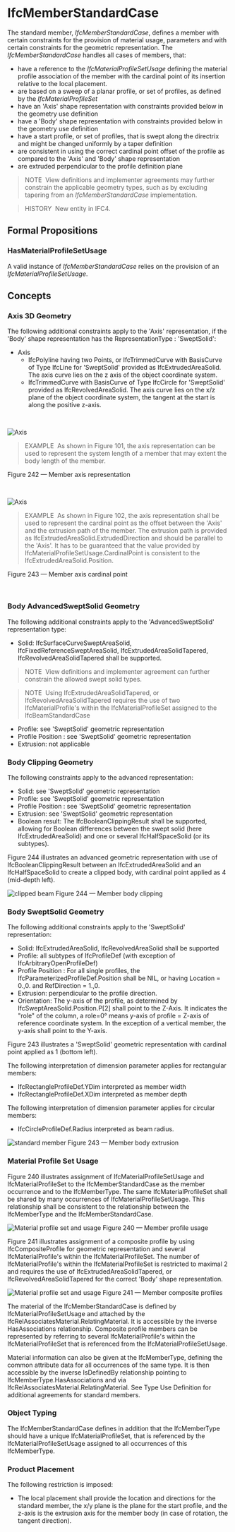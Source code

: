 # IfcMemberStandardCase

The standard member, _IfcMemberStandardCase_, defines a member with certain constraints for the provision of material usage, parameters and with certain constraints for the geometric representation. The _IfcMemberStandardCase_ handles all cases of members, that:

* have a reference to the _IfcMaterialProfileSetUsage_ defining the material profile association of the member with the cardinal point of its insertion relative to the local placement.
* are based on a sweep of a planar profile, or set of profiles, as defined by the _IfcMaterialProfileSet_
* have an 'Axis' shape representation with constraints provided below in the geometry use definition
* have a 'Body' shape representation with constraints provided below in the geometry use definition
* have a start profile, or set of profiles, that is swept along the directrix and might be changed uniformly by a taper definition
* are consistent in using the correct cardinal point offset of the profile as compared to the 'Axis' and 'Body' shape representation
* are extruded perpendicular to the profile definition plane

> NOTE&nbsp; View definitions and implementer agreements may further constrain the applicable geometry types, such as by excluding tapering from an _IfcMemberStandardCase_ implementation.

> HISTORY&nbsp; New entity in IFC4.

## Formal Propositions

### HasMaterialProfileSetUsage
A valid instance of _IfcMemberStandardCase_ relies on the provision of an _IfcMaterialProfileSetUsage_.

## Concepts

### Axis 3D Geometry

The following additional constraints apply to the 'Axis'
representation, if the 'Body' shape representation has the
RepresentationType : 'SweptSolid':


* Axis
	+ IfcPolyline having two Points, or
	IfcTrimmedCurve with BasisCurve of Type
	IfcLine for 'SweptSolid' provided as
	IfcExtrudedAreaSolid. The axis curve lies on the z axis of
	the object coordinate system.
	+ IfcTrimmedCurve with BasisCurve of Type
	IfcCircle for 'SweptSolid' provided as
	IfcRevolvedAreaSolid. The axis curve lies on the x/z plane
	of the object coordinate system, the tangent at the start is along
	the positive z-axis.


 


![Axis](../../../../figures/ifcmemberstandardcase_axis-01.png)

> EXAMPLE  As shown in Figure 101, the axis representation can be used to represent the system length of a member that may extent the body length of the member.


Figure 242 — Member axis representation


 




![Axis](../../../../figures/ifcmemberstandardcase_axis-02.png)

> EXAMPLE  As shown in Figure 102, the axis representation shall be used to represent the cardinal point as the offset between the 'Axis' and the extrusion path of the member. The extrusion path is provided as IfcExtrudedAreaSolid.ExtrudedDirection and should be parallel to the 'Axis'. It has to be guaranteed that the value provided by IfcMaterialProfileSetUsage.CardinalPoint is consistent to the IfcExtrudedAreaSolid.Position.


Figure 243 — Member axis cardinal point


 



### Body AdvancedSweptSolid Geometry

The following additional constraints apply to the
'AdvancedSweptSolid' representation type:


* Solid: IfcSurfaceCurveSweptAreaSolid,
IfcFixedReferenceSweptAreaSolid,
IfcExtrudedAreaSolidTapered,
IfcRevolvedAreaSolidTapered shall be supported.

> NOTE  View definitions and implementer
> agreement can further constrain the allowed swept solid
> types.



> NOTE  Using IfcExtrudedAreaSolidTapered,
> or IfcRevolvedAreaSolidTapered requires the use of two
> IfcMaterialProfile's within the
> IfcMaterialProfileSet assigned to the
> IfcBeamStandardCase
* Profile: see 'SweptSolid' geometric
representation
* Profile Position : see 'SweptSolid' geometric
representation
* Extrusion: not applicable



### Body Clipping Geometry

The following constraints apply to the advanced
representation:


* Solid: see 'SweptSolid' geometric representation
* Profile: see 'SweptSolid' geometric
representation
* Profile Position : see 'SweptSolid' geometric
representation
* Extrusion: see 'SweptSolid' geometric
representation
* Boolean result: The IfcBooleanClippingResult
shall be supported, allowing for Boolean differences between the
swept solid (here IfcExtrudedAreaSolid) and one or several
IfcHalfSpaceSolid (or its subtypes).


Figure 244 illustrates an advanced geometric representation with use of IfcBooleanClippingResult between
an IfcExtrudedAreaSolid and an IfcHalfSpaceSolid to create a clipped body, with cardinal point applied as 4 (mid-depth left).


![clipped beam](../../../../figures/ifcbeamstandardcase_clipping-01.png)
Figure 244 — Member body clipping



### Body SweptSolid Geometry

The following additional constraints apply to the 'SweptSolid'
representation:


* Solid: IfcExtrudedAreaSolid,
IfcRevolvedAreaSolid shall be supported
* Profile: all subtypes of IfcProfileDef (with
exception of IfcArbitraryOpenProfileDef)
* Profile Position : For all single profiles, the
IfcParameterizedProfileDef.Position shall be NIL, or
having Location = 0.,0. and RefDirection =
1.,0.
* Extrusion: perpendicular to the profile
direction.
* Orientation: The y-axis of the profile, as determined
by IfcSweptAreaSolid.Position.P[2] shall point to the
Z-Axis. It indicates the "role" of the column, a role=0°
means y-axis of profile = Z-axis of reference coordinate system.
In the exception of a vertical member, the y-axis shall point to
the Y-axis.


Figure 243 illustrates a 'SweptSolid' geometric representation with cardinal point applied as 1 (bottom left).


The following interpretation of dimension parameter applies for rectangular members:


* IfcRectangleProfileDef.YDim interpreted as member width
* IfcRectangleProfileDef.XDim interpreted as member depth


The following interpretation of dimension parameter applies for circular members:


* IfcCircleProfileDef.Radius interpreted as beam radius.


![standard member](../../../../figures/ifcbeamstandardcase_sweptsolid-01.png)
Figure 243 — Member body extrusion



### Material Profile Set Usage

Figure 240 illustrates assignment of IfcMaterialProfileSetUsage and IfcMaterialProfileSet to the IfcMemberStandardCase as the member occurrence and to the IfcMemberType. The same IfcMaterialProfileSet shall be shared by many occurrences of IfcMaterialProfileSetUsage. This relationship shall be consistent to the relationship between the IfcMemberType and the IfcMemberStandardCase.


![Material profile set and usage](../../../../figures/ifcmemberstandardcase-01.png)
Figure 240 — Member profile usage


Figure 241 illustrates assignment of a composite profile by using IfcCompositeProfile for geometric representation and several IfcMaterialProfile's within the IfcMaterialProfileSet. The number of IfcMaterialProfile's within the IfcMaterialProfileSet is restricted to maximal 2 and
requires the use of IfcExtrudedAreaSolidTapered, or IfcRevolvedAreaSolidTapered for the correct 'Body' shape representation.


![Material profile set and usage](../../../../figures/ifcmemberstandardcase-02.png)
Figure 241 — Member composite profiles


The material of the IfcMemberStandardCase is defined by
IfcMaterialProfileSetUsage and attached by the
IfcRelAssociatesMaterial.RelatingMaterial. It is
accessible by the inverse HasAssociations relationship.
Composite profile members can be represented by referring to
several IfcMaterialProfile's within the
IfcMaterialProfileSet that is referenced from the
IfcMaterialProfileSetUsage.


Material information can also be given at the
IfcMemberType, defining the common attribute data for all
occurrences of the same type. It is then accessible by the
inverse IsDefinedBy relationship pointing to
IfcMemberType.HasAssociations and via
IfcRelAssociatesMaterial.RelatingMaterial. See Type Use
Definition for additional agreements for standard
members.



### Object Typing

The IfcMemberStandardCase defines in addition that the
IfcMemberType should have a unique
IfcMaterialProfileSet, that is referenced by the
IfcMaterialProfileSetUsage assigned to all occurrences of 
this IfcMemberType.



### Product Placement

The following restriction is imposed:


* The local placement shall provide the location and directions 
for the standard member, the x/y plane is the plane for the start 
profile, and the z-axis is the extrusion axis for the member body (in
case of rotation, the tangent direction).



